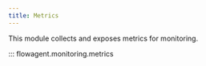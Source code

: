 ```yaml
---
title: Metrics
---
```


This module collects and exposes metrics for monitoring.

::: flowagent.monitoring.metrics
